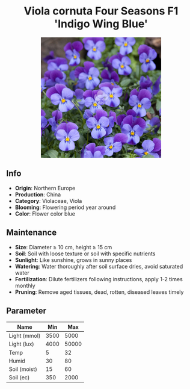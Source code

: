 <h1 align='center'>Viola cornuta Four Seasons F1 'Indigo Wing Blue'</h1>
<p align="center">
    <img 
        align='center'
        width='320'
        src="../images/viola cornuta four seasons f1 indigo wing blue.png" 
        alt='Viola cornuta Four Seasons F1 'Indigo Wing Blue'' />
</p>

## Info

 - **Origin**: Northern Europe
 - **Production**: China
 - **Category**: Violaceae, Viola
 - **Blooming**: Flowering period year around
 - **Color**: Flower color blue

## Maintenance

 - **Size**: Diameter ≥ 10 cm, height ≥ 15 cm
 - **Soil**: Soil with loose texture or soil with specific nutrients
 - **Sunlight**: Like sunshine, grows in sunny places
 - **Watering**: Water thoroughly after soil surface dries, avoid saturated water
 - **Fertilization**: Dilute fertilizers following instructions, apply 1-2 times monthly
 - **Pruning**: Remove aged tissues, dead, rotten, diseased leaves timely

## Parameter

| Name         | Min  | Max   |
|--------------|------|-------|
| Light (mmol) | 3500 | 5000  |
| Light (lux)  | 4000 | 50000 |
| Temp         | 5    | 32    |
| Humid        | 30   | 80    |
| Soil (moist) | 15   | 60    |
| Soil (ec)    | 350  | 2000  |